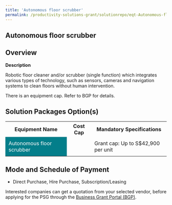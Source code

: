 ```yaml
---
title: 'Autonomous floor scrubber'
permalink: /productivity-solutions-grant/solutionrepo/eqt-Autonomous-floor-scrubbr-Envronmntl-Srvcs
---
```


## Autonomous floor scrubber

## Overview

**Description**

Robotic floor cleaner and/or scrubber (single function) which integrates various types of technology, such as sensors, cameras and navigation systems to clean floors without human intervention.

There is an equipment cap. Refer to BGP for details.

## Solution Packages Option(s)

<table>
<tr>
<th><b>Equipment Name</b></th>
<th><b>Cost Cap</b></th>
<th><b>Mandatory Specifications</b></th>
</tr>
<tr>
<td style='padding: 10px; background-color: #037E8A; color: #FFFFFF;'>Autonomous floor scrubber</td>
<td style='padding: 10px;'></td>
<td style='padding: 10px;'>Grant cap: Up to S$42,900 per unit</td>
</tr>
</table>

## Mode and Schedule of Payment

 - Direct Purchase, Hire Purchase, Subscription/Leasing

Interested companies can get a quotation from your selected vendor, before applying for the PSG through the <a href='https://www.businessgrants.gov.sg/' target='_blank' rel='noopener'>Business Grant Portal (BGP)</a>.

<script src="/jquery/resize-tables.js"></script>
